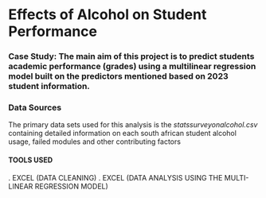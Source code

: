 # Effects of Alcohol on Student Performance

### Case Study: The main aim of this project is to predict students academic performance (grades) using a multilinear regression model built on the predictors mentioned based on 2023 student information.

### Data Sources

The primary data sets used for this analysis is the *statssurveyonalcohol.csv* containing detailed information on each south african student alcohol usage, failed modules and other contributing factors

#### TOOLS USED

. EXCEL (DATA CLEANING)
. EXCEL (DATA ANALYSIS USING THE MULTI-LINEAR REGRESSION MODEL)
